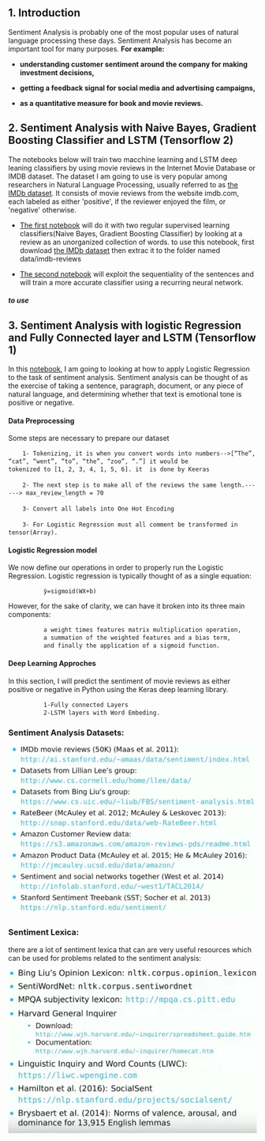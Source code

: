 ## 1. Introduction

Sentiment Analysis is probably one of the most popular uses of natural language processing these days. Sentiment Analysis has become an important tool for many purposes. **For example:** 
<b>
 
 * understanding customer sentiment around the company for making investment decisions, 
 
 * getting a feedback signal for social media and advertising campaigns, 
 
 * as a quantitative measure for book and movie reviews.
 </b>
 
## 2. Sentiment Analysis with Naive Bayes, Gradient Boosting Classifier and LSTM (Tensorflow 2)

The notebooks below will train two macchine learning and LSTM deep leaning classifiers by using  movie reviews in the Internet Movie Database or IMDB dataset. The dataset I am going to use is very popular among researchers in Natural Language Processing, usually referred to as [the IMDb dataset](http://ai.stanford.edu/~amaas/data/sentiment/). It consists of movie reviews from the website imdb.com, each labeled as either 'positive', if the reviewer enjoyed the film, or 'negative' otherwise.
 
* [The first notebook](https://github.com/A2Amir/Sentiment-Analysis/blob/master/sentiment_analysis.ipynb) will do it with two regular supervised learning classifiers(Naive Bayes, Gradient Boosting Classifier) by  looking at a review as an unorganized collection of words. to use this notebook, first download [the IMDb dataset](http://ai.stanford.edu/~amaas/data/sentiment/) then extrac it to the folder named data/imdb-reviews
 
* [The second notebook](https://github.com/A2Amir/Sentiment-Analysis/blob/master/lstm_sentiment_analysis.ipynb) will exploit the sequentiality of the sentences and will train a more accurate classifier using a recurring neural network. 



##### to use 
## 3. Sentiment Analysis with logistic Regression and Fully Connected layer and LSTM (Tensorflow 1)


In this  [notebook](https://github.com/A2Amir/Sentiment-Analysis/blob/master/Sentiment%20Analysis.ipynb), I am going to looking at how to apply Logistic Regression to the task of sentiment analysis. Sentiment analysis can be thought of as the exercise of taking a sentence, paragraph, document, or any piece of natural language, and determining whether that text is emotional tone is positive or negative. 

#### Data Preprocessing
Some steps are necessary to prepare our dataset

        1- Tokenizing, it is when you convert words into numbers-->[“The”, “cat”, “went”, “to”, “the”, “zoo”, “.”] it would be              tokenized to [1, 2, 3, 4, 1, 5, 6]. it  is done by Keeras

        2- The next step is to make all of the reviews the same length.------> max_review_length = 70

        3- Convert all labels into One Hot Encoding 

        3- For Logistic Regression must all comment be transformed in tensor(Array).


#### Logistic Regression model
We now define our operations in order to properly run the Logistic Regression. Logistic regression is typically thought of as a single equation:


              ŷ=sigmoid(WX+b)

              
However, for the sake of clarity, we can have it broken into its three main components: 


              a weight times features matrix multiplication operation, 
              a summation of the weighted features and a bias term, 
              and finally the application of a sigmoid function. 


#### Deep Learning Approches
In this section, I will predict the sentiment of movie reviews as either positive or negative in Python using the Keras deep learning library. 


              1-Fully connected Layers
              2-LSTM layers with Word Embeding.
### Sentiment Analysis Datasets:

<p align="center">
<img src="./img/1.JPG" alt="Sentiment Analysis Datasets " />
<p align="center">

### Sentiment Lexica:
there are a lot of sentiment lexica that can are very useful resources which can be used for problems related to the sentiment analysis:

<p align="center">
<img src="./img/2.JPG" alt="Sentiment Lexica" />
<p align="center">


